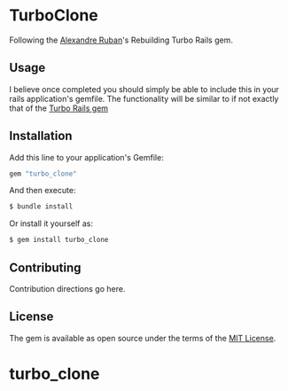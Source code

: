 # TurboClone
Following the [Alexandre Ruban](https://hotrails.podia.com/view/courses/rebuilding-turbo-rails/1408793-rails-plugins-architecture/4367442-creating-our-turbo-clone-rails-engine)'s Rebuilding Turbo Rails gem.

## Usage
I believe once completed you should simply be able to include this in your rails application's gemfile. The functionality will be similar to if not exactly that of the [Turbo Rails gem](https://www.rubydoc.info/gems/turbo-rails/1.4.0)

## Installation
Add this line to your application's Gemfile: 

```ruby
gem "turbo_clone"
```

And then execute:
```bash
$ bundle install
```

Or install it yourself as:
```bash
$ gem install turbo_clone
```

## Contributing
Contribution directions go here.

## License
The gem is available as open source under the terms of the [MIT License](https://opensource.org/licenses/MIT).
# turbo_clone
